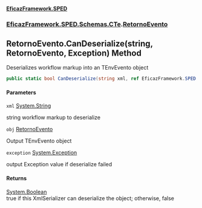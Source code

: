 #### [EficazFramework.SPED](EficazFrameworkSPED.md 'EficazFramework SPED')
### [EficazFramework.SPED.Schemas.CTe](EficazFramework.SPED.Schemas.CTe.md 'EficazFramework.SPED.Schemas.CTe').[RetornoEvento](EficazFramework.SPED.Schemas.CTe/RetornoEvento.md 'EficazFramework.SPED.Schemas.CTe.RetornoEvento')

## RetornoEvento.CanDeserialize(string, RetornoEvento, Exception) Method

Deserializes workflow markup into an TEnvEvento object

```csharp
public static bool CanDeserialize(string xml, ref EficazFramework.SPED.Schemas.CTe.RetornoEvento obj, ref System.Exception exception);
```
#### Parameters

<a name='EficazFramework.SPED.Schemas.CTe.RetornoEvento.CanDeserialize(string,EficazFramework.SPED.Schemas.CTe.RetornoEvento,System.Exception).xml'></a>

`xml` [System.String](https://docs.microsoft.com/en-us/dotnet/api/System.String 'System.String')

string workflow markup to deserialize

<a name='EficazFramework.SPED.Schemas.CTe.RetornoEvento.CanDeserialize(string,EficazFramework.SPED.Schemas.CTe.RetornoEvento,System.Exception).obj'></a>

`obj` [RetornoEvento](EficazFramework.SPED.Schemas.CTe/RetornoEvento.md 'EficazFramework.SPED.Schemas.CTe.RetornoEvento')

Output TEnvEvento object

<a name='EficazFramework.SPED.Schemas.CTe.RetornoEvento.CanDeserialize(string,EficazFramework.SPED.Schemas.CTe.RetornoEvento,System.Exception).exception'></a>

`exception` [System.Exception](https://docs.microsoft.com/en-us/dotnet/api/System.Exception 'System.Exception')

output Exception value if deserialize failed

#### Returns
[System.Boolean](https://docs.microsoft.com/en-us/dotnet/api/System.Boolean 'System.Boolean')  
true if this XmlSerializer can deserialize the object; otherwise, false